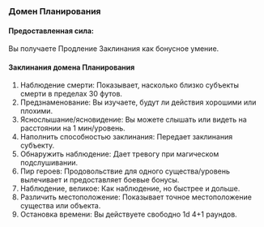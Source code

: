 ### Домен Планирования
#### Предоставленная сила:
Вы получаете Продление Заклинания как бонусное умение.
#### Заклинания домена Планирования
1. Наблюдение смерти: Показывает, насколько близко субъекты смерти в пределах 30 футов.
2. Предзнаменование: Вы изучаете, будут ли действия хорошими или плохими.
3. Яснослышание/ясновидение: Вы можете слышать или видеть на расстоянии на 1 мин/уровень.
4. Наполнить способностью заклинания: Передает заклинания субъекту.
5. Обнаружить наблюдение: Дает тревогу при магическом подслушивании.
6. Пир героев: Продовольствие для одного существа/уровень вылечивает и предоставляет боевые бонусы.
7. Наблюдение, великое: Как наблюдение, но быстрее и дольше.
8. Различить местоположение: Показывает точное местоположение существа или объекта.
9. Остановка времени: Вы действуете свободно 1d 4+1 раундов.